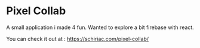 # Pixel Collab

A small application i made 4 fun. 
Wanted to explore a bit firebase with react.

You can check it out at :
https://schiriac.com/pixel-collab/
